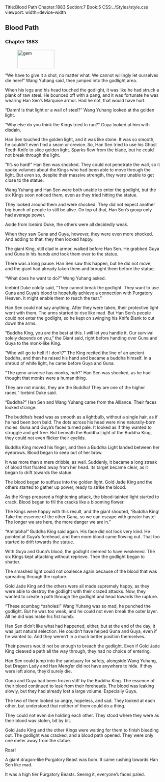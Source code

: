 Title:Blood Path 
Chapter:1883 
Section:7 
Book:5 
CSS:../Styles/style.css 
viewport: width=device-width
  
## Blood Path
### Chapter 1883 
<figure>
	<img src="../Images/gem.gif" alt="gem" id="gem" width="120" height="60" />
</figure>
  

  
  “We have to give it a shot, no matter what. We cannot willingly let ourselves die here!” Wang Yuhang said, then jumped into the godlight area.

When his legs and his head touched the godlight, it was like he had struck a plank of raw steel. He bounced off with a pang, and it was fortunate he was wearing Han Sen’s Marquise armor. Had he not, that would have hurt.

“Damn! Is that light or a wall of steel?” Wang Yuhang looked at the golden light.

“Why else do you think the Kings tried to run?” Guya looked at him with disdain.

Han Sen touched the golden light, and it was like stone. It was so smooth, he couldn’t even find a seam or crevice. So, Han Sen tried to use his Ghost Teeth Knife to slice golden light. Sparks flew from the blade, but he could not break through the light.

“It’s so hard!” Han Sen was shocked. They could not penetrate the wall, so it spoke volumes about the Kings who had been able to move through the light. But even so, despite their massive strength, they were unable to get close to the statue.

Wang Yuhang and Han Sen were both unable to enter the godlight, but the six Kings soon noticed them, even as they tried hitting the statue.

They looked around them and were shocked. They did not expect another big bunch of people to still be alive. On top of that, Han Sen’s group only had average power.

Aside from Icebird Duke, the others were all decidedly weak.

When they saw Guna and Guya, however, they were even more shocked. And adding to that, they then looked happy.

The giant King, still clad in armor, walked before Han Sen. He grabbed Guya and Guna in his hands and took them over to the statue.

There was a long pause. Han Sen saw this happen, but he did not move, and the giant had already taken them and brought them before the statue.

“What does he want to do?” Wang Yuhang asked.

Icebird Duke coldly said, “They cannot break the godlight. They want to use Guna and Guya’s blood to hopefully achieve a connection with Purgatory Heaven. It might enable them to reach the tear.”

Han Sen could not say anything. After they were taken, their protective light went with them. The arms started to rise like mad. But Han Sen’s people could not enter the godlight, so he kept on swinging his Knife Blank to cut down the arms.

“Buddha King, you are the best at this. I will let you handle it. Our survival solely depends on you,” the Giant said, right before handing over Guna and Guya to the monk-like King.

“Who will go to hell if I don’t?” The King recited the line of an ancient buddha, and then he raised his hand and became a buddha himself. In a shroud of white light, he came before Guya and Guna.

“The geno universe has monks, huh?” Han Sen was shocked, as he had thought that monks were a human thing.

They are not monks, they are the Buddha! They are one of the higher races,” Icebird Duke said.

“Buddha?” Han Sen and Wang Yuhang came from the Alliance. Their faces looked strange.

The buddha’s head was as smooth as a lightbulb, without a single hair, as if he had been born bald. The dots across his head were nine naturally-born moles. Guna and Guya’s faces turned pale. It looked as if they wanted to struggle and get free. But beneath the Buddha Light of the Buddha King, they could not even flicker their eyelids.

Buddha King moved his finger, and then a Buddha Light landed between her eyebrows. Blood began to seep out of her brow.

It was more than a mere dribble, as well. Suddenly, it became a long streak of blood that floated away from her head. Its target became clear, as it began to drift towards the statue.

The blood began to suffuse into the golden light. Gold Jade King and the others started to gather up power, ready to strike the blood.

As the Kings prepared a frightening attack, the blood-tainted light started to crack. Blood began to fill the cracks like a blooming flower.

The Kings were happy with this result, and the giant shouted, “Buddha King! Take the essence of the other Gana, so we can escape with greater haste! The longer we are here, the more danger we are in.”

“Amitabha!” Buddha King said again. His face did not look very kind. He pointed at Guya’s forehead, and then more blood came flowing out. That too started to drift towards the statue.

With Guya and Guna’s blood, the godlight seemed to have weakened. The six Kings kept attacking without reprieve. Then the godlight began to shatter.

The smashed light could not coalesce again because of the blood that was spreading through the rupture.

Gold Jade King and the others were all made supremely happy, as they were able to destroy the godlight with their crazed attacks. Now, they wanted to create a path through the godlight and head towards the rupture.

“These scumbag *ssholes!” Wang Yuhang was so mad, he punched the godlight. But he was too weak, and he could not even break the outer layer. All he did was make his fist numb.

Han Sen didn’t like what had happened, either, but at the end of the day, it was just natural selection. He couldn’t have helped Guna and Guya, even if he wanted to. And they weren’t in a much better position themselves.

Their powers would not be enough to breach the godlight. Even if Gold Jade King cleaved a path all the way through, they had no choice of entering.

Han Sen could jump into the sanctuary for safety, alongside Wang Yuhang, but Dragon Lady and Han Meng’er did not have anywhere to hide. If they were left alone, they’d surely die.

Guna and Guya had been frozen stiff by the Buddha King. The essence of their blood continued to leak from their foreheads. The blood was leaking slowly, but they had already lost a large volume. Especially Guya.

The two of them looked so angry, hopeless, and sad. They looked at each other, but understood that neither of them could do a thing.

They could not even die holding each other. They stood where they were as their blood was stolen, bit by bit.

Gold Jade King and the other Kings were waiting for them to finish bleeding out. The godlight was cracked, and a blood path opened. They were only one meter away from the statue.

Roar!

A giant dragon-like Purgatory Beast was bom. It came rushing towards Han Sen like mad.

It was a high tier Purgatory Beasts. Seeing it, everyone’s faces paled.
